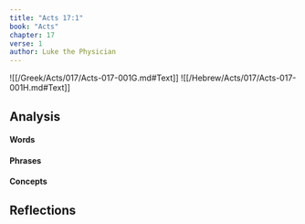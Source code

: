 ```yaml
---
title: "Acts 17:1"
book: "Acts"
chapter: 17
verse: 1
author: Luke the Physician
---
```

![[/Greek/Acts/017/Acts-017-001G.md#Text]]
![[/Hebrew/Acts/017/Acts-017-001H.md#Text]]

## Analysis

#### Words

#### Phrases

#### Concepts

## Reflections
